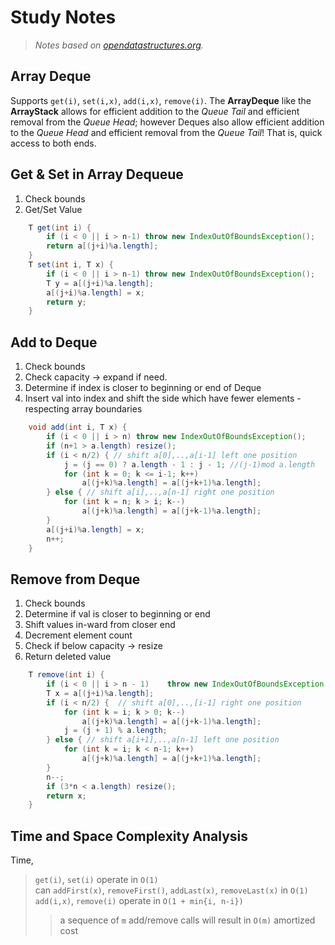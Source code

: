# Study Notes
> _Notes based on [opendatastructures.org][1]._

## Array Deque
Supports `get(i)`, `set(i,x)`, `add(i,x)`, `remove(i)`.
The __ArrayDeque__ like the __ArrayStack__ allows for efficient addition to the _Queue Tail_ and efficient removal from the _Queue Head_; however Deques also allow efficient addition to the _Queue Head_ and efficient removal from the _Queue Tail_!
That is, quick access to both ends.

## Get & Set in Array Dequeue
1. Check bounds
2. Get/Set Value
```java
    T get(int i) {
        if (i < 0 || i > n-1) throw new IndexOutOfBoundsException();
        return a[(j+i)%a.length];
    }
    T set(int i, T x) {
        if (i < 0 || i > n-1) throw new IndexOutOfBoundsException();
        T y = a[(j+i)%a.length];
        a[(j+i)%a.length] = x;
        return y;
    }
```

## Add to Deque
1. Check bounds
2. Check capacity -> expand if need.
3. Determine if index is closer to beginning or end of Deque
2. Insert val into index and shift the side which have fewer elements - respecting array boundaries
```java
    void add(int i, T x) {
        if (i < 0 || i > n) throw new IndexOutOfBoundsException();
        if (n+1 > a.length) resize();
        if (i < n/2) { // shift a[0],..,a[i-1] left one position
            j = (j == 0) ? a.length - 1 : j - 1; //(j-1)mod a.length
            for (int k = 0; k <= i-1; k++)
                a[(j+k)%a.length] = a[(j+k+1)%a.length];
        } else { // shift a[i],..,a[n-1] right one position
            for (int k = n; k > i; k--)
                a[(j+k)%a.length] = a[(j+k-1)%a.length];
        }
        a[(j+i)%a.length] = x;
        n++;
    }
```

## Remove from Deque
1. Check bounds
2. Determine if val is closer to beginning or end
3. Shift values in-ward from closer end
4. Decrement element count
5. Check if below capacity -> resize
6. Return deleted value
```java
    T remove(int i) {
        if (i < 0 || i > n - 1)    throw new IndexOutOfBoundsException();
        T x = a[(j+i)%a.length];
        if (i < n/2) {  // shift a[0],..,[i-1] right one position
            for (int k = i; k > 0; k--)
                a[(j+k)%a.length] = a[(j+k-1)%a.length];
            j = (j + 1) % a.length;
        } else { // shift a[i+1],..,a[n-1] left one position
            for (int k = i; k < n-1; k++)
                a[(j+k)%a.length] = a[(j+k+1)%a.length];
        }
        n--;
        if (3*n < a.length) resize();
        return x;
    }
```

## Time and Space Complexity Analysis

Time,
> `get(i)`, `set(i)` operate in `O(1)` <br>
> can `addFirst(x)`, `removeFirst()`, `addLast(x)`, `removeLast(x)` in `O(1)`
> `add(i,x)`, `remove(i)` operate in `O(1 + min{i, n-i})`
> > a sequence of `m` add/remove calls will result in `O(m)` amortized cost


[1]: http://www.opendatastructures.org